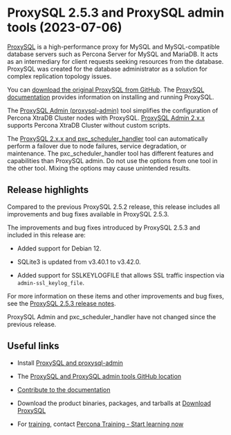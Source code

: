 # ProxySQL 2.5.3 and ProxySQL admin tools (2023-07-06)

[ProxySQL](https://proxysql.com/) is a high-performance proxy for MySQL and MySQL-compatible database servers such as Percona Server for MySQL and MariaDB. It acts as an intermediary for client requests seeking resources from the database. ProxySQL was created for the database administrator as a solution for complex replication topology issues. 

You can [download the original ProxySQL from GitHub](https://github.com/sysown/proxysql/releases). The [ProxySQL documentation](https://proxysql.com/documentation/) provides information on installing and running ProxySQL. 

The [ProxySQL Admin (proxysql-admin)](proxysql-admin-tool-v2-config.md) tool simplifies the configuration of Percona XtraDB Cluster nodes with ProxySQL. [ProxySQL Admin 2.x.x](proxysql-admin-tool-functions.md) supports Percona XtraDB Cluster without custom scripts.

The [ProxySQL 2.x.x and pxc_scheduler_handler](psh-overview.md) tool can automatically perform a failover due to node failures, service degradation, or maintenance. The pxc_scheduler_handler tool has different features and capabilities than ProxySQL admin. Do not use the options from one tool in the other tool. Mixing the options may cause unintended results.

## Release highlights

Compared to the previous ProxySQL 2.5.2 release, this release includes all improvements and bug fixes available in ProxySQL 2.5.3.

The improvements and bug fixes introduced by ProxySQL 2.5.3 and included in this release are:

* Added support for Debian 12.

* SQLite3 is updated from v3.40.1 to v3.42.0. 

* Added support for SSLKEYLOGFILE that allows SSL traffic inspection via `admin-ssl_keylog_file`.

For more information on these items and other improvements and bug fixes, see the [ProxySQL 2.5.3 release notes](https://github.com/sysown/proxysql/releases/tag/v2.5.3).

ProxySQL Admin and pxc_scheduler_handler have not changed since the previous release.

## Useful links

* Install [ProxySQL and proxysql-admin](https://docs.percona.com/proxysql/install-v2.html) 

* The [ProxySQL and ProxySQL admin tools GitHub location](https://github.com/percona/proxysql-admin-tool)

* [Contribute to the documentation](https://github.com/percona/proxysql-admin-tool-doc/blob/main/contributing.md)

* Download the product binaries, packages, and tarballs at [Download ProxySQL](https://www.percona.com/download-proxysql)

* For [training](https://www.percona.com/training), contact [Percona Training - Start learning now](https://learn.percona.com/contact-me)
